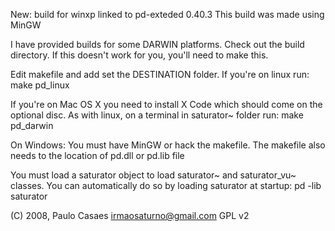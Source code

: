 New: build for winxp linked to pd-exteded 0.40.3
This build was made using MinGW

I have provided builds for some DARWIN platforms. Check out the build directory.
If this doesn't work for you, you'll need to make this.

Edit makefile and add set the DESTINATION folder.
If you're on linux run:
make pd_linux

If you're on Mac OS X you need to install X Code which should come on the optional disc.
As with linux, on a terminal in saturator~ folder run:
make pd_darwin

On Windows:
You must have MinGW or hack the makefile.
The makefile also needs to the location of pd.dll or pd.lib file

You must load a saturator object to load saturator~ and saturator_vu~ classes.
You can automatically do so by loading saturator at startup:
pd -lib saturator

(C) 2008, Paulo Casaes irmaosaturno@gmail.com
GPL v2
